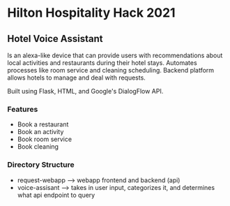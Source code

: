 # Hilton Hospitality Hack 2021 #
## Hotel Voice Assistant ##

Is an alexa-like device that can provide users with recommendations about local activities and restaurants during their hotel stays. Automates processes like room service and cleaning scheduling. Backend platform allows hotels to manage and deal with requests.

Built using Flask, HTML, and Google's DialogFlow API.

### Features ###
- Book a restaurant
- Book an activity
- Book room service
- Book cleaning

### Directory Structure ###
- request-webapp --> webapp frontend and backend (api)
- voice-assisant --> takes in user input, categorizes it, and determines what api endpoint to query
